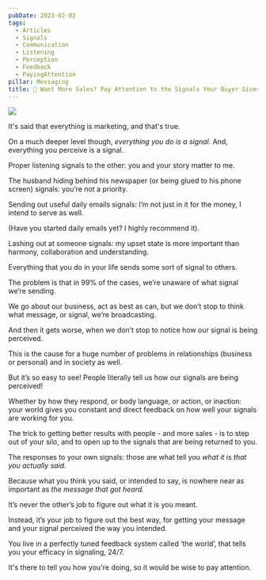 ```yaml
---
pubDate: 2023-02-02
tags:
  - Articles
  - Signals
  - Communication
  - Listening
  - Perception
  - Feedback
  - PayingAttention
pillar: Messaging
title: 📄 Want More Sales? Pay Attention to the Signals Your Buyer Gives You
---
```


![](Media/SalesFlowCoach.app_Signals-communication-relationships_MartinStellar.png)

It's said that everything is marketing, and that's true.

On a much deeper level though, _everything you do is a signal._ And, everything you perceive is a signal.

Proper listening signals to the other: you and your story matter to me.

The husband hiding behind his newspaper (or being glued to his phone screen) signals: you’re not a priority.

Sending out useful daily emails signals: I’m not just in it for the money, I intend to serve as well.

(Have you started daily emails yet? I highly recommend it).

Lashing out at someone signals: my upset state is more important than harmony, collaboration and understanding.

Everything that you do in your life sends some sort of signal to others.

The problem is that in 99% of the cases, we’re unaware of what signal we’re sending.

We go about our business, act as best as can, but we don’t stop to think what message, or signal, we’re broadcasting.

And then it gets worse, when we don’t stop to notice how our signal is being perceived.

This is the cause for a huge number of problems in relationships (business or personal) and in society as well.

But it’s so easy to see! People literally tell us how our signals are being perceived!

Whether by how they respond, or body language, or action, or inaction: your world gives you constant and direct feedback on how well your signals are working for you.

The trick to getting better results with people - and more sales - is to step out of your silo, and to open up to the signals that are being returned to you.

The responses to your own signals: those are what tell you *what it is that you actually said.*

Because what you think you said, or intended to say, is nowhere near as important as *the message that got heard.*

It’s never the other’s job to figure out what it is you meant.

Instead, it’s your job to figure out the best way, for getting your message and your signal perceived the way you intended.

You live in a perfectly tuned feedback system called ‘the world’, that tells you your efficacy in signaling, 24/7.

It's there to tell you how you're doing, so it would be wise to pay attention.
